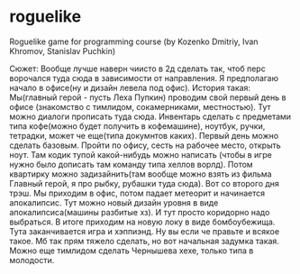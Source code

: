 # roguelike
Roguelike game for programming course (by Kozenko Dmitriy, Ivan Khromov, Stanislav Puchkin)

Сюжет:
Вообще лучше наверн чиисто в 2д сделать так, чтоб перс ворочался туда сюда в зависимости от направления.
Я предполагаю начало в офисе(ну и дизайн левела под офис). История такая: Мы(главный герой - пусть Леха Пупкин) проводим свой первый день в офисе (знакомство с тимлидом, сокамерниками, местностью). Тут можно диалоги прописать туда сюда. Инвентарь сделать с предметами типа кофе(можно будет получить в кофемашине), ноутбук, ручки, тетрадки, может че еще(типа докумнтов каких). Первый день можно сделать базовым. Пройти по офису, сесть на рабочее место, открыть ноут. Там кодик тупой какой-нибудь можно написать (чтобы в игре нужно было дописать там команду типа хеллов ворлд). Потом квартирку можно задизайнить(там вообще можно взять из фильма Главный герой, я про рыбку, рубашки туда сюда). Вот со второго дня трэш. Мы приходим в офис, потом падает метеорит и начинается апокалипсис. Тут можно новый дизайн уровня в виде апокалипсиса(машины разбитые хз). И тут просто коридорно надо выбраться. В итоге приходим на новую локу в виде бомбоубежища. Тута заканчивается игра и хэппиэнд. Ну вы если че правьте и всякое такое. Мб так прям тяжело сделать, но вот начальная задумка такая. Можно еще тимлидом сделать Чернышева хехе, только типа в молодости.